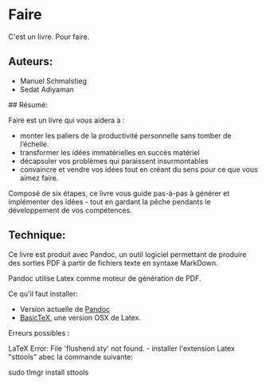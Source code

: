 # Faire

C'est un livre. Pour faire. 

## Auteurs:

- Manuel Schmalstieg
- Sedat Adiyaman

## Résumé: 

Faire est un livre qui vous aidera à : 
- monter les paliers de la productivité personnelle sans tomber de l’échelle.
- transformer les idées immatérielles en succès matériel
- décapsuler vos problèmes qui paraissent insurmontables 
- convaincre et vendre vos idées tout en créant du sens pour ce que vous aimez faire.


Composé de six étapes, ce livre vous guide pas-à-pas à générer et implémenter des idées - tout en gardant la pêche pendants le développement de vos compétences. 

## Technique:

Ce livre est produit avec Pandoc, un outil logiciel permettant de produire des sorties PDF à partir de fichiers texte en syntaxe MarkDown.

Pandoc utilise Latex comme moteur de génération de PDF.

Ce qu'il faut installer:

- Version actuelle de [Pandoc](http://pandoc.org)
- [BasicTeX](http://www.tug.org/mactex/morepackages.html), une version OSX de Latex.

Erreurs possibles : 

LaTeX Error: File `flushend.sty' not found. - installer l'extension Latex "sttools" abec la commande suivante:

sudo tlmgr install sttools